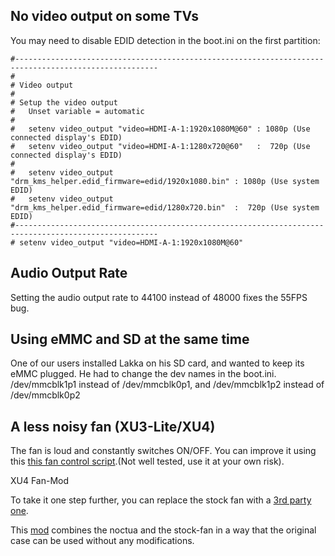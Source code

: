 ## No video output on some TVs

You may need to disable EDID detection in the boot.ini on the first partition:

    #------------------------------------------------------------------------------------------------------
    #
    # Video output
    #
    # Setup the video output
    #   Unset variable = automatic
    #
    #   setenv video_output "video=HDMI-A-1:1920x1080M@60" : 1080p (Use connected display's EDID)
    #   setenv video_output "video=HDMI-A-1:1280x720@60"   :  720p (Use connected display's EDID)
    # 
    #   setenv video_output "drm_kms_helper.edid_firmware=edid/1920x1080.bin" : 1080p (Use system EDID)
    #   setenv video_output "drm_kms_helper.edid_firmware=edid/1280x720.bin"  :  720p (Use system EDID)
    #------------------------------------------------------------------------------------------------------
    # setenv video_output "video=HDMI-A-1:1920x1080M@60"

## Audio Output Rate

Setting the audio output rate to 44100 instead of 48000 fixes the 55FPS bug.

## Using eMMC and SD at the same time

One of our users installed Lakka on his SD card, and wanted to keep its eMMC plugged. He had to change the dev names in the boot.ini. /dev/mmcblk1p1 instead of /dev/mmcblk0p1, and /dev/mmcblk1p2 instead of /dev/mmcblk0p2

## A less noisy fan (XU3-Lite/XU4)

The fan is loud and constantly switches ON/OFF. You can improve it using this [this fan control script](https://github.com/fluffymadness/odroid-xu3-fan-control).(Not well tested, use it at your own risk).

XU4 Fan-Mod

To take it one step further, you can replace the stock fan with a [3rd party one](https://forum.odroid.com/viewtopic.php?f=65&t=15310).

This [mod](https://forum.odroid.com/viewtopic.php?f=97&t=18211) combines the noctua and the stock-fan in a way that the original case can be used without any modifications.
